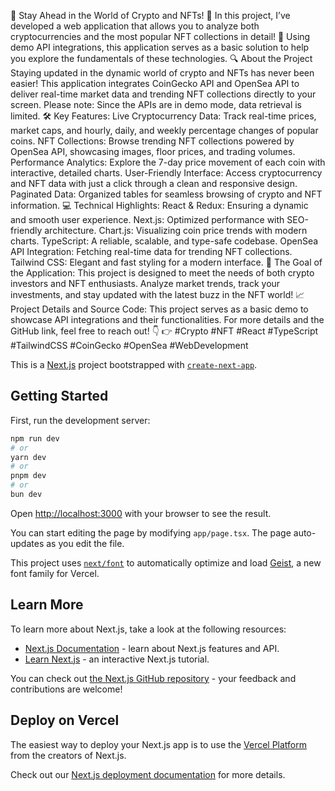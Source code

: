 🚀 Stay Ahead in the World of Crypto and NFTs! 🌟
In this project, I’ve developed a web application that allows you to analyze both cryptocurrencies and the most popular NFT collections in detail! 🎉 Using demo API integrations, this application serves as a basic solution to help you explore the fundamentals of these technologies.
🔍 About the Project
Staying updated in the dynamic world of crypto and NFTs has never been easier! This application integrates CoinGecko API and OpenSea API to deliver real-time market data and trending NFT collections directly to your screen. Please note: Since the APIs are in demo mode, data retrieval is limited.
🛠️ Key Features:
Live Cryptocurrency Data: Track real-time prices, market caps, and hourly, daily, and weekly percentage changes of popular coins.
NFT Collections: Browse trending NFT collections powered by OpenSea API, showcasing images, floor prices, and trading volumes.
Performance Analytics: Explore the 7-day price movement of each coin with interactive, detailed charts.
User-Friendly Interface: Access cryptocurrency and NFT data with just a click through a clean and responsive design.
Paginated Data: Organized tables for seamless browsing of crypto and NFT information.
💻 Technical Highlights:
React & Redux: Ensuring a dynamic and smooth user experience.
Next.js: Optimized performance with SEO-friendly architecture.
Chart.js: Visualizing coin price trends with modern charts.
TypeScript: A reliable, scalable, and type-safe codebase.
OpenSea API Integration: Fetching real-time data for trending NFT collections.
Tailwind CSS: Elegant and fast styling for a modern interface.
🌟 The Goal of the Application:
This project is designed to meet the needs of both crypto investors and NFT enthusiasts. Analyze market trends, track your investments, and stay updated with the latest buzz in the NFT world!
📈 Project Details and Source Code:
This project serves as a basic demo to showcase API integrations and their functionalities. For more details and the GitHub link, feel free to reach out! 👇
👉 #Crypto #NFT #React #TypeScript #TailwindCSS #CoinGecko #OpenSea #WebDevelopment


This is a [Next.js](https://nextjs.org) project bootstrapped with [`create-next-app`](https://nextjs.org/docs/app/api-reference/cli/create-next-app).

## Getting Started

First, run the development server:

```bash
npm run dev
# or
yarn dev
# or
pnpm dev
# or
bun dev
```

Open [http://localhost:3000](http://localhost:3000) with your browser to see the result.

You can start editing the page by modifying `app/page.tsx`. The page auto-updates as you edit the file.

This project uses [`next/font`](https://nextjs.org/docs/app/building-your-application/optimizing/fonts) to automatically optimize and load [Geist](https://vercel.com/font), a new font family for Vercel.

## Learn More

To learn more about Next.js, take a look at the following resources:

- [Next.js Documentation](https://nextjs.org/docs) - learn about Next.js features and API.
- [Learn Next.js](https://nextjs.org/learn) - an interactive Next.js tutorial.

You can check out [the Next.js GitHub repository](https://github.com/vercel/next.js) - your feedback and contributions are welcome!

## Deploy on Vercel

The easiest way to deploy your Next.js app is to use the [Vercel Platform](https://vercel.com/new?utm_medium=default-template&filter=next.js&utm_source=create-next-app&utm_campaign=create-next-app-readme) from the creators of Next.js.

Check out our [Next.js deployment documentation](https://nextjs.org/docs/app/building-your-application/deploying) for more details.
